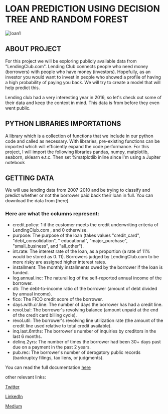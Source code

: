# LOAN PREDICTION USING DECISION TREE AND RANDOM FOREST
![loan1](https://user-images.githubusercontent.com/109528502/197563284-4251a3d1-2dad-41f1-accc-6447f9dfb1d2.jpeg)

## ABOUT PROJECT
 For this project we will be exploring publicly available data from "LendingClub.com". Lending Club connects people who need money (borrowers) with people who have money (investors). Hopefully, as an investor you would want to invest in people who showed a profile of having a high probability of paying you back. We will try to create a model that will help predict this.

Lending club had a very interesting year in 2016, so let's check out some of their data and keep the context in mind. This data is from before they even went public.

## PYTHON LIBRARIES IMPORTATIONS
A library which is a collection of functions that we include in our python code and called as necessary. With libraries, pre-existing functions can be imported which will efficiently expand the code performance. For this project, I will import the following libraries pandas, numpy, matplotlib, seaborn, sklearn e.t.c. Then set %matplotlib inline since I'm using a Jupiter notebook

## GETTING DATA
We will use lending data from 2007-2010 and be trying to classify and predict whether or not the borrower paid back their loan in full. You can download the data from [here]. 

### Here are what the columns represent:
* credit.policy: 1 if the customer meets the credit underwriting criteria of       LendingClub.com , and 0 otherwise.
* purpose: The purpose of the loan (takes values "credit_card", "debt_consolidation", " educational", "major_purchase", "small_business", and "all_other").
* int.rate: The interest rate of the loan, as a proportion (a rate of 11% would be stored as 0. 11). Borrowers judged by LendingClub.com to be more risky are assigned higher interest rates.
* installment: The monthly installments owed by the borrower if the loan is funded. 
* log.annual.inc: The natural log of the self-reported annual income of the borrower.
* dti: The debt-to-income ratio of the borrower (amount of debt divided by annual income).
* fico: The FICO credit score of the borrower. 
* days.with.cr.line: The number of days the borrower has had a credit line. 
* revol.bal: The borrower's revolving balance (amount unpaid at the end of the credit card billing cycle).
* revol.util: The borrower's revolving line utilization rate (the amount of the credit line used relative to total credit available).
* inq.last.6mths: The borrower's number of inquiries by creditors in the last 6 months. 
* delinq.2yrs: The number of times the borrower had been 30+ days past due on a payment in the past 2 years.
* pub.rec: The borrower's number of derogatory public records (bankruptcy filings, tax liens, or judgments).


You can read the full documentation [here]()

other relevant links:

[Twitter](https://twitter.com/Jobenofficial?t=F06epko9lD5L8p3-VkkT9w&s=09)

[LinkedIn](https://www.linkedin.com/in/jonahusanga)

[Medium](https://usangajonah.medium.com/)
